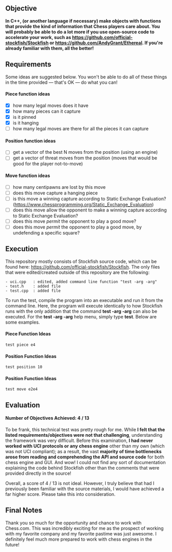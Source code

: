 ## Objective

<strong>In C++, (or another language if necessary) make objects with functions that provide the kind of information that Chess players care about. You will probably be able to do a lot more if you use open-source code to accelerate your work, such as  https://github.com/official-stockfish/Stockfish or https://github.com/AndyGrant/Ethereal.  If you're already familiar with them, all the better!</strong>

## Requirements

Some ideas are suggested below. You won't be able to do all of these things in the time provided — that's OK — do what you can! 

#### Piece function ideas
- [x] how many legal moves does it have
- [x] how many pieces can it capture
- [x] is it pinned
- [x] is it hanging
- [ ] how many legal moves are there for all the pieces it can capture

#### Position function ideas
- [ ] get a vector of the best N moves from the position (using an engine)
- [ ] get a vector of threat moves from the position (moves that would be good for the player not-to-move)

#### Move function ideas
- [ ] how many centipawns are lost by this move
- [ ] does this move capture a hanging piece
- [ ] is this move a winning capture according to Static Exchange Evaluation? (https://www.chessprogramming.org/Static_Exchange_Evaluation)
- [ ] does this move allow the opponent to make a winning capture according to Static Exchange Evaluation?
- [ ] does this move *permit* the opponent to play a good move?
- [ ] does this move *permit* the opponent to play a good move, by undefending a specific square?

## Execution

This repository mostly consists of Stockfish source code, which can be found here: https://github.com/official-stockfish/Stockfish. The only files that were edited/created outside of this repository are the following:
```
- uci.cpp 	: edited, added command line function "test -arg -arg"
- test.h 	: added file
- test.cpp	: added file
```
	
To run the test, compile the program into an executable and run it from the command line. Here, the program will execute identically to how Stockfish runs with the only addition that the command <strong>test -arg -arg</strong> can also be executed. For the <strong>test -arg -arg</strong> help menu, simply type <strong>test</strong>. Below are some examples.

#### Piece Function Ideas 
```test piece e4```
#### Position Function Ideas 
```test position 10```
#### Position Function Ideas 
```test move e2e4```
	
## Evaluation

#### Number of Objectives Achieved: 4 / 13

To be frank, this technical test was pretty rough for me. While <strong>I felt that the listed requirements/objectives were not that challenging</strong>, understanding the framework was very difficult. Before this examination, <strong>I had never worked with UCI protocols or any chess engine</strong> other than my own (which was not UCI compliant); as a result, the vast <strong>majority of time bottlenecks arose from reading and comprehending the API and source code</strong> for both chess engine and GUI. And wow! I could not find any sort of documentation explaining the code behind Stockfish other than the comments that were provided directly in the source!

Overall, a score of 4 / 13 is not ideal. However, I truly believe that had I previously been familiar with the source materials, I would have achieved a far higher score. Please take this into consideration.

## Final Notes

Thank you so much for the opportunity  and chance to work with Chess.com. This was incredibly exciting for me as the prospect of working with my favorite company and my favorite pastime was just awesome. I definitely feel much more prepared to work with chess engines in the future!